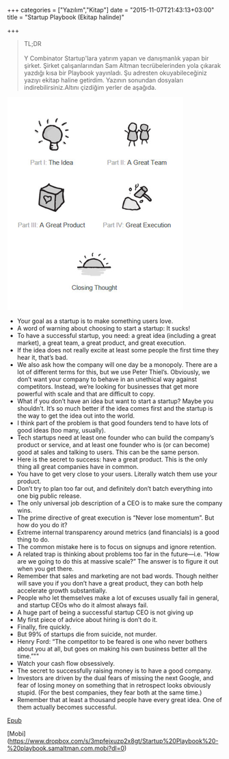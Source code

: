 +++
categories = ["Yazılım","Kitap"]
date = "2015-11-07T21:43:13+03:00"
title = "Startup Playbook (Ekitap halinde)"

+++
>TL;DR <br></br>
Y Combinator Startup'lara yatırım yapan ve danışmanlık yapan bir şirket. Şirket çalışanlarından Sam Altman tecrübelerinden yola çıkarak yazdığı kısa bir Playbook yayınladı. Şu adresten okuyabileceğiniz yazıyı ekitap haline getirdim. Yazının sonundan dosyaları indirebilirsiniz.Altını çizdiğim yerler de aşağıda.

<img src="/img/startup-playbook-cover.jpeg" />

<!--more-->

* Your goal as a startup is to make something users love.
* A word of warning about choosing to start a startup: It sucks!
* To have a successful startup, you need: a great idea (including a great market), a great team, a great product, and great execution.
* If the idea does not really excite at least some people the first time they hear it, that’s bad.
* We also ask how the company will one day be a monopoly. There are a lot of different terms for this, but we use Peter Thiel’s. Obviously, we don’t want your company to behave in an unethical way against competitors. Instead, we’re looking for businesses that get more powerful with scale and that are difficult to copy.
* What if you don’t have an idea but want to start a startup? Maybe you shouldn’t. It’s so much better if the idea comes first and the startup is the way to get the idea out into the world.
* I think part of the problem is that good founders tend to have lots of good ideas (too many, usually).
* Tech startups need at least one founder who can build the company’s product or service, and at least one founder who is (or can become) good at sales and talking to users. This can be the same person.
* Here is the secret to success: have a great product. This is the only thing all great companies have in common.
* You have to get very close to your users. Literally watch them use your product.
* Don’t try to plan too far out, and definitely don’t batch everything into one big public release.
* The only universal job description of a CEO is to make sure the company wins.
* The prime directive of great execution is “Never lose momentum”. But how do you do it?
* Extreme internal transparency around metrics (and financials) is a good thing to do.
* The common mistake here is to focus on signups and ignore retention.
* A related trap is thinking about problems too far in the future—i.e. “How are we going to do this at massive scale?” The answer is to figure it out when you get there.
* Remember that sales and marketing are not bad words. Though neither will save you if you don’t have a great product, they can both help accelerate growth substantially.
* People who let themselves make a lot of excuses usually fail in general, and startup CEOs who do it almost always fail.
* A huge part of being a successful startup CEO is not giving up
* My first piece of advice about hiring is don’t do it.
* Finally, fire quickly.
* But 99% of startups die from suicide, not murder.
* Henry Ford: “The competitor to be feared is one who never bothers about you at all, but goes on making his own business better all the time.”""
* Watch your cash flow obsessively.
* The secret to successfully raising money is to have a good company.
* Investors are driven by the dual fears of missing the next Google, and fear of losing money on something that in retrospect looks obviously stupid. (For the best companies, they fear both at the same time.)
* Remember that at least a thousand people have every great idea. One of them actually becomes successful.

[Epub](https://www.dropbox.com/s/3zna1jyd87joay9/Startup%20Playbook%20-%20playbook.samaltman.com.epub?dl=0)

[Mobi] (https://www.dropbox.com/s/3mpfejxuzp2x8gt/Startup%20Playbook%20-%20playbook.samaltman.com.mobi?dl=0)

 
